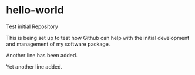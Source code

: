 # hello-world
Test initial Repository

This is being set up to test how Github can help with the initial development and management of my software package.

Another line has been added.

Yet another line added.

